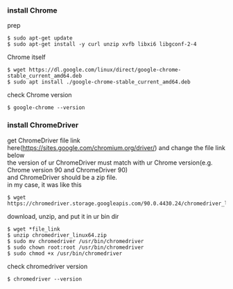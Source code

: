 ### install Chrome
prep

    $ sudo apt-get update
    $ sudo apt-get install -y curl unzip xvfb libxi6 libgconf-2-4
    
Chrome itself

    $ wget https://dl.google.com/linux/direct/google-chrome-stable_current_amd64.deb
    $ sudo apt install ./google-chrome-stable_current_amd64.deb
    
check Chrome version

    $ google-chrome --version

### install ChromeDriver
get ChromeDriver file link here(https://sites.google.com/chromium.org/driver/) and change the file link below    
the version of ur ChromeDriver must match with ur Chrome version(e.g. Chrome version 90 and ChromeDriver 90)    
and ChromeDriver should be a zip file.    
in my case, it was like this

    $ wget https://chromedriver.storage.googleapis.com/90.0.4430.24/chromedriver_linux64.zip

download, unzip, and put it in ur bin dir

    $ wget *file_link
    $ unzip chromedriver_linux64.zip
    $ sudo mv chromedriver /usr/bin/chromedriver
    $ sudo chown root:root /usr/bin/chromedriver
    $ sudo chmod +x /usr/bin/chromedriver
    
check chromedriver version

    $ chromedriver --version
